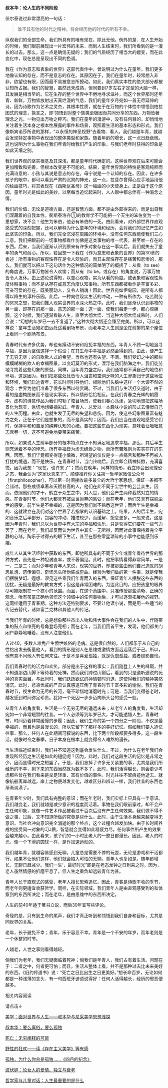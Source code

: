 **叔本华：论人生的不同阶段**

伏尔泰说过非常漂亮的一句话：

> 谁不其有他的时代之精神，将会经历他的时代的所有不幸。

纵观我们的全部生命，我们所具有的唯有现在，除此无他。例外的是．在人生开始的时候，我们眼前展现出一片宏伟的未来．而到人生结束时，我们所看到的是一漫长的过去。那么，这一点是确信无疑的；我们的气质经历了相当大的嬗变，而在此变化中，现在总是呈现出不同的色调。

我在《作为意志和表象的世界》这部代表作中，曾说明过为什么在童年，我们更多地像认知的存在，而不是意志的存在。其原因在于，我们在童年时，较常想入非非，欲望也有限，因而最不易被意志所撩动。如此，我们真实本性的绝大部分都被认知所占据。我们的智慧，虽然还未成熟，但同要到7岁左右才定型的大脑一样，其发展是相当早的。它在生存的整个世界中不倦地寻求滋补，而这个世界那时还年青、新鲜，万物皆放射出天真烂漫的气息，我们的童年岁月宛如一首无尽延伸的诗。因为诗歌作为艺术之灵杰，其根本性质，就在于在万物的个体性中领悟到柏拉图式的理念，换言之，即‘领悟到对整个族类至极因而共同分享的东西。万物皆著理念之光，一物见出万物之粹巧。我们在童年的漫游中，没有任何目的，却悄悄地关注着生活本身之根本性展露的事件和场景，观照着生活的基本形态和形式。我们像斯宾诺莎所说的那样，“以永恒的神圣视野”去看物、看人。我们越是年青，就越会发现特定事物中表现出的整体类型和家族。随着年龄的增长，这一点日趋衰微。这也说明为什么事物在我们年青时给我们产生的印象，与我们老年时获得的印象是如此天壤之别。

我们世界观的坚实根基及其深浅，都是童年时代确定的。这种世界观在后来可能会更加精致和完善，但根本改变是不可能的。结果，童年世界观的特性是客观纯粹而充满诗意的．小孩与其说是意志的存在，毋宁说是一个认知的存在。因此，在许多孩子的眼中，都可以看到严肃的沉冥的神光，这一点，拉斐尔曾得心应手地运用他的绘画技巧，将其表现在《西斯庭圣母》这一幅画的小天使身上。正是由于这个原因，童年时光是如此的美妙，以至每当追忆起来时，人人眼中都总伴有一种渴念之情。

我们的价值，无论是道德方面，还是智慧方面，都不是由外部得来的，而是出自我们深藏着的自我本性。裴斯泰洛齐①的教育学不可能把一个天生的笨伯变为一个思想家，决不会！他生为笨伯，他必有笨伯的一死。由此看来，对外部世界作直观感受式的深刻把握，还可以解释为什么童年的环境和经历，会对我们的记忆产生如此坚实的印象。所以，我们完全沉浸在周围的环境中，没有任何东西能使我们三心二意。我们把眼前的一切事物都看作仿佛是这类事物的唯一代表，甚至唯一存在的东西。后来，当我们逐渐认识到原来有许多对象存在这一事实后，我们就失去了童年的勇气和耐心。所以，若回想一下我在《作为意志和表象的世界》的第30章的表述：所有事物的客观性存在是令人欢愉的，而其主观性存在是痛苦和悲惨的，那么，我们就可以把以下这句话作为这种情况的简单明了的概括了：从看（to see）的角度说，万事万物皆令人欢愉；而从有（to be，或存在）的角度说，万事万物皆令人发休。由上述论说得知，以童心观物，实为从看的角度。或表象和客观性角度体察事物；而不是从存在或意志角度认知事物。所有东西都被看作是丰富多彩、可亲可爱的存在。既美丽动人，又令人销魂！因此，世界宛如伊甸园，是所有人都得以降生的淳朴乐园。此后，一种向往现实生活的冲动，一种有所作为、吃苦耐劳的冥冥之想，把我们推入现实世界的水深火热之中。此时，我们逐渐认识到事物的另一面，即存在的那一面，意志的那一面；这一面，使我们每走一步，都心惊胆颤。这个时候，我们逐渐看破人生，直至大彻大悟．当这种大彻大悟成熟时，人们会说：“幻想的年岁已一去不复返了。”这种大彻大悟还会臻至完美。所以，可以这样说：童年生活宛如由远处遥看剧场布景，而老年之人生则是坐在前排的某个座位上看同一个剧场布景。

青春时代有许多优势，却也有躁动不安和阻扼幸福的东西。年青人不顾一切地追寻幸福，是因为坚信这祥一个假设；在其生命中幸福是必然会得到的。由此，便产生了无穷无尽；的自欺欺人式的希望，当然也还有失望、不满。我们梦幻之中的那些模模糊糊的欺人的幸福图景，以变幻莫沮的形式，漂浮在我们脑海之中，我们徒劳地寻找着这些幻象的原型。同样，当年青力盛之际，我们通常都不满自己的地位和环境，这是因为，我们把那些处处皆令人沮丧和空洞乏味的人生渗象归于这些地位和环境．我们启迪青年，花长时间引导他们，根除他们头脑中这样一个大谬不然的观念：世界为他们准备了很多东西以待赏踢。不过，当我们与生活打交道时，由于看的是虚构图景而不是现实事实，所以情形恰恰相反。在我们青春之光辉的朝霞中，虚构的诗意作品为我们勾勒了眩目场景，使我们春心荡漾，急切地想把这幅场景化为现实，急切地想攀摘彩虹。年青人，总爱以一本趣味小说的形式去懂憬自己的人生历程。由此，也就生发了无尽的失望和悲伤。因为，使这些幻象图景富有魅力之处，正在于它们是想象的，而不是真实的；因而，我们应当在直观地感受它们时，保持平和和自足的纯粹认知的心绪。要把这些东西化为现实，意味着让咄咄意志席卷一切，这不可避免地要带来痛苦。

所以，如果说人生前半部分的根本特点在于不知满足地追求幸福，那么，其后半生则充满着不幸的惶恐。所有幸福皆为虚无缥渺之物，而所有苦难则为实实在在的东西。因而，我们毕竟都变得谨小慎微，所渴望的仅仅是少一点痛苦和那种不再被人打扰的境遇，而不是快乐。在青春时节，当门铃响后，我立即会精神抖擞，充满喜悦，因为我想：“现在，也许来了”；然而在晚年，同样的情形，我立即会出现惶恐之态，我会认为“这家伙真来了”。顺便推荐你关注第一哲学家微信公众号［firstphilosopher］，可以第一时间接收最多最全的大哲学家思想，保证一条都不会错过。那些成绩卓著和天赋甚高的人，他们在此不同于尘世中的芸芸众生。因而，依照他们的才干，鹤立于众生之中，对人世，他们会产生两种截然对立的情感。在青春时节，他们大都具有被尘世抛弃的感受；而在老年，他们又具有摆脱尘世的感受。前半生是不幸福的，这是因为我们尚不熟悉这世界；而后半生是幸福的．这就建立在我们对这个世界了若指掌的认识基础之上。结果，人的后半生，宛如音乐之后半部分，包容的冲动、推进较少，而缓解、憩息更多。一般来说，这是因为年青时，我们总以为世界中有大宗的幸福和快乐，只是获得它们要花一些气力罢了；而在老年，我们却反而认为世界中其实一无所得，因而对此事保持着完全平静的心绪，陶乐于过得去的眼下生活，甚至在那些零星琐碎的小事中也能感到乐趣。

成年人从其生活经验中获取的东西，即他所具有的不同于少年或青年看待世界的那种方式，首先是一种坦诚直率，或不著偏见。此时，他把事情看得非常简单，一是一，二是二；而对少年和青年人来说，现实的世界，却被那些由他们自己造就的胡思乱想、遗传偏见、奇怪念头所伪装或歪曲。经验为我们做的第一件事，就是使我们摆脱梦幻、遐想、谬见这些乘我们年青而入的东西。保证青年人摆脱这些东西的困扰，无疑是最好的教育方式；但这是非常困难的。为达此目的，应把孩童的眼界尽可能限制在一个狭小的范围。而且，在这个范围中，只准传授那些清晰、正确的观念。唯有孩童正确地领悟这个领域中的任何事物后，才可以逐渐拓展他的视野。这同样适用于青春期。这种方法还特别要求，不要让他读小说，而是用一些适当的传记去替代，诸如富兰克林和其他人的传记。

当我们年青的时候，总是想象那些杰出人物和伟大事件会在我们的人生中，伴随密集的鼓点和缭亮的号角登场亮相；而在老年，当我们回首平生，发现，他们都关门闭户静静地睡着，没有人注意他们。

人过40，多数人难免产生愤世嫉俗的毛病。这是很自然的。人们都乐于从自己的性格出发去衡量他人，看到的情形是别人在思维或激情方面远远落后于己。所以，他有意不同他人有任何来往。于是不是喜爱孤独，就是仇恨孤独，或者顾影自怜。

我们青春时代的活力和欢笑，部分是出于这祥的事实：我们刚登上人生的峰巅，并不知道那边山脚下等待着的死神。然而我们跨过山巅后，看到的只是道听途说的死神的真实面目。与此同时．我们跃跃欲试的神情顿时消退，这使得我们的精神突然消沉。此时，悲凉优戚的严肃认真感遂压倒了青春时节丰富多彩的愉悦。我们在青春时节，视生命为无尽的长河，毫不珍惜地消磨时光；可是．当我们变得苍老时，越发感到时间弥足珍贵。犹如一个死囚一步步迈向断头台的感受一般。

从青年人的角度看，生活是一个无穷无尽的遥远未来；从老年人的角度看，生活却宛如一个非常短暂的往昔。一个人必须等到年岁已大，才可能透悟人生，青春时节，时间迈着非常缓慢的步履；因此，我们生命的第一个四分之一阶段，不仅是最幸福的，而且也是最漫长的，所以它留下了那样多的美好记忆。假如我们要人追忆往事．那么，任何人在此期间可叙说的东西，比下两个阶段都要多得多。这一段生活，就像时令之春季，日子本身在根本上就变得令人难熬的漫长。

当生活临近结束时，我们并不知道这到底会发生什么。不过，为什么在老年我们会发现所经历之生活是如此的短促呢？因为，此时，我们对这段生活的记忆是非常之少，因而显得时光之短罢了。于是，我们忘掉了许多无关紧要的事，尤其是我们所经历的不幸，剩下来的东西当然就为数不多了。此时，我们活得越长，则会更少考虑那些曾在我们看来是举足轻重、富有价值的事件。时光往往不留痕迹地逝去。就像航船离岸越远，岸上之物便越发变化，越难区分和辨认一样，我们往昔的东西也渐渐淡漠了。

在青春年少时，我们具有完整的意识；而在年老时，我们实标上只具有一半意识。我们越变老，我们就越是减少意识的程度而活着。事物在我们眼前穿过，却不会产生任何印象，就像一件艺术作品被看过千百次后没有产生任何效果。我们做不得不做之事，过后，又不知道所做的究竟是些什么。此时，由于生活本身越来越变得无意识，当社会冲向意识完全消逝的那个终点，这个过程会越发加快。由于长时间养成的接受同一对象的习J质，智慧就会变得如此精疲力尽，任何事件所产生的效果会越来越小。由此看来，孩子们的一小时比老人的一整日都漫长。因此，老人的时光，像一个下滑的圆球一样，是作加速运动的。

我们越年青，就越容易感到无聊。儿童总是需要不停的玩耍，无论是游戏和干活都行。如果不让他们这样，他们就会陷入可怕的无聊。青年人也复如是。随年龄增长，无聊日趋减少。我们一生‘，最好时光”即是在老态龙钟之日到来之时，因为，老人虽然情感的折磨平息了，但人生之重负却远较青年为甚。

青年人长于直观式的感受，老年人擅长思索追忆。因此，青春是诗歌丰收的季节，而老年则更适宜收获哲学。同样，在实际领域，我们青年人是由直观感受到的和体察到的东西所决定；而在老年，是由思维中的东西所决定。

人生的前40年适于著书立说，而后30年宜写些评论。

奇怪的是，只有到生命的尾声，我们才真正听到和领悟到我们自身和目标，尤其是同世界的关系。

老年，长于避免不幸；青年，乐于容忍不幸。青年是一个不安的年岁，而年老则是一个休整的时节。

人越老，人世之事则看得越轻。

倘我们为老年，我们无疑面临着死神；倘我们是年青人，我们占有着生活。问题在于：二者之中，何者更可怕；而且，生活从整体上看，并不是那种过去比未来美好的东西。《旧约传道书》说：“死亡之日比出生之日更美好。”想长命百岁，无论如何都是一种浅薄的念头．有一句西班牙谚语说得好：任何人活得越长，经历的邪恶便越多。

相关内容阅读

请点击↓

[美学：面对世界与人生——叔本华与尼采美学思想浅探](http://mp.weixin.qq.com/s?__biz=MzAwNDM0ODE0OA==&mid=2247484535&idx=7&sn=8fef8795f89a8a98847afdcccf3df075&chksm=9b2c05ecac5b8cfaf0cc7c7764e637a18b93b7489010a183d77d3faa859471e3ced54cf0db97&scene=21#wechat_redirect)  

[叔本华：要么庸俗，要么孤独](http://mp.weixin.qq.com/s?__biz=MzAwNDM0ODE0OA==&mid=2247484255&idx=7&sn=7f6fb9fff09ddff942c3d20c3e05ec65&chksm=9b2c02c4ac5b8bd2e7fb2c3469414f3d4a6087b0299d4d2b616787cdadbfcb5b9f53abac906e&scene=21#wechat_redirect)  

[死亡：无穷阐释的可能](http://mp.weixin.qq.com/s?__biz=MzAwNDM0ODE0OA==&mid=2247484373&idx=6&sn=020b579075702adad90f46ef3af5a8e3&chksm=9b2c024eac5b8b5880f0417a21f1a2af38d4048e42201045058a0f06f2111404e3e4055d9649&scene=21#wechat_redirect)  

[野性的狂欢——读《存在主义美学》等有感](http://mp.weixin.qq.com/s?__biz=MzAwNDM0ODE0OA==&mid=2247484255&idx=3&sn=f73f0158f9371206403cc43c29b95927&chksm=9b2c02c4ac5b8bd2dba71cef97add75a8b91899de624a620c5e593eec265ae9cbfc5b09e1357&scene=21#wechat_redirect)  

[孤独，为什么你总是孤独……《四月的纪念》](http://mp.weixin.qq.com/s?__biz=MzAwNDM0ODE0OA==&mid=2247484373&idx=1&sn=faebc0a778124ba4f00e18594a6e32b6&chksm=9b2c024eac5b8b58170c823e3e36d4781697244c80dd4212690983ebc16017e78e47d17f90e3&scene=21#wechat_redirect)  

[波伏娃：论女人的爱情、独立与衰老](http://mp.weixin.qq.com/s?__biz=MzAwNDM0ODE0OA==&mid=2247484456&idx=2&sn=357a381118fa6a9528790bd9be85c803&chksm=9b2c05b3ac5b8ca5b4c1017a617e3ab713935c07a9c49281115047fb83746845873f591f4339&scene=21#wechat_redirect)  

[哲学家与儿童对话：人生最重要的是什么](http://mp.weixin.qq.com/s?__biz=MzAwNDM0ODE0OA==&mid=2247484210&idx=3&sn=12bca27ae40207738b0626d9fec7f7f2&chksm=9b2c02a9ac5b8bbf4873b2a2d05a229d4c3f1eb81baa01a141bb8f4f60e29a676fe5623181c8&scene=21#wechat_redirect)